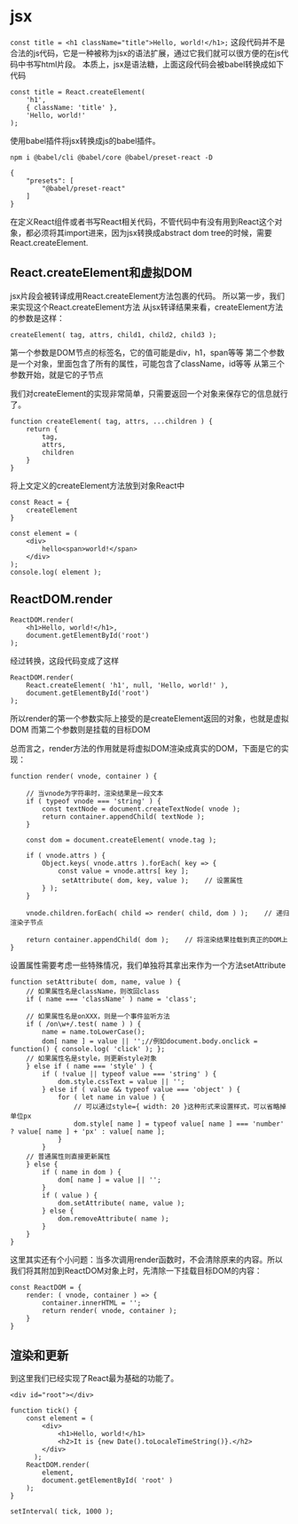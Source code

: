 # jsx
`const title = <h1 className="title">Hello, world!</h1>;`
这段代码并不是合法的js代码，它是一种被称为jsx的语法扩展，通过它我们就可以很方便的在js代码中书写html片段。
本质上，jsx是语法糖，上面这段代码会被babel转换成如下代码
```
const title = React.createElement(
    'h1',
    { className: 'title' },
    'Hello, world!'
);
```

使用babel插件将jsx转换成js的babel插件。
```
npm i @babel/cli @babel/core @babel/preset-react -D
```

```
{
    "presets": [
        "@babel/preset-react"
    ]
}
```
在定义React组件或者书写React相关代码，不管代码中有没有用到React这个对象，都必须将其import进来，因为jsx转换成abstract dom tree的时候，需要 React.createElement.

## React.createElement和虚拟DOM
jsx片段会被转译成用React.createElement方法包裹的代码。
所以第一步，我们来实现这个React.createElement方法
从jsx转译结果来看，createElement方法的参数是这样：
```
createElement( tag, attrs, child1, child2, child3 );
```
第一个参数是DOM节点的标签名，它的值可能是div，h1，span等等
第二个参数是一个对象，里面包含了所有的属性，可能包含了className，id等等
从第三个参数开始，就是它的子节点

我们对createElement的实现非常简单，只需要返回一个对象来保存它的信息就行了。
```
function createElement( tag, attrs, ...children ) {
    return {
        tag,
        attrs,
        children
    }
}
```

将上文定义的createElement方法放到对象React中
```
const React = {
    createElement
}

const element = (
    <div>
        hello<span>world!</span>
    </div>
);
console.log( element );
```

## ReactDOM.render
```
ReactDOM.render(
    <h1>Hello, world!</h1>,
    document.getElementById('root')
);
```
经过转换，这段代码变成了这样
```
ReactDOM.render(
    React.createElement( 'h1', null, 'Hello, world!' ),
    document.getElementById('root')
);
```
所以render的第一个参数实际上接受的是createElement返回的对象，也就是虚拟DOM
而第二个参数则是挂载的目标DOM

总而言之，render方法的作用就是将虚拟DOM渲染成真实的DOM，下面是它的实现：
```
function render( vnode, container ) {
    
    // 当vnode为字符串时，渲染结果是一段文本
    if ( typeof vnode === 'string' ) {
        const textNode = document.createTextNode( vnode );
        return container.appendChild( textNode );
    }

    const dom = document.createElement( vnode.tag );

    if ( vnode.attrs ) {
        Object.keys( vnode.attrs ).forEach( key => {
            const value = vnode.attrs[ key ];
             setAttribute( dom, key, value );    // 设置属性
        } );
    }

    vnode.children.forEach( child => render( child, dom ) );    // 递归渲染子节点

    return container.appendChild( dom );    // 将渲染结果挂载到真正的DOM上
}
```
设置属性需要考虑一些特殊情况，我们单独将其拿出来作为一个方法setAttribute
```
function setAttribute( dom, name, value ) {
    // 如果属性名是className，则改回class
    if ( name === 'className' ) name = 'class';

    // 如果属性名是onXXX，则是一个事件监听方法
    if ( /on\w+/.test( name ) ) {
        name = name.toLowerCase();
        dom[ name ] = value || '';//例如document.body.onclick = function() { console.log( 'click' ); };
    // 如果属性名是style，则更新style对象
    } else if ( name === 'style' ) {
        if ( !value || typeof value === 'string' ) {
            dom.style.cssText = value || '';
        } else if ( value && typeof value === 'object' ) {
            for ( let name in value ) {
                // 可以通过style={ width: 20 }这种形式来设置样式，可以省略掉单位px
                dom.style[ name ] = typeof value[ name ] === 'number' ? value[ name ] + 'px' : value[ name ];
            }
        }
    // 普通属性则直接更新属性
    } else {
        if ( name in dom ) {
            dom[ name ] = value || '';
        }
        if ( value ) {
            dom.setAttribute( name, value );
        } else {
            dom.removeAttribute( name );
        }
    }
}
```
这里其实还有个小问题：当多次调用render函数时，不会清除原来的内容。所以我们将其附加到ReactDOM对象上时，先清除一下挂载目标DOM的内容：
```
const ReactDOM = {
    render: ( vnode, container ) => {
        container.innerHTML = '';
        return render( vnode, container );
    }
}
```

## 渲染和更新
到这里我们已经实现了React最为基础的功能了。
```
<div id="root"></div>

function tick() {
    const element = (
        <div>
            <h1>Hello, world!</h1>
            <h2>It is {new Date().toLocaleTimeString()}.</h2>
        </div>
      );
    ReactDOM.render(
        element,
        document.getElementById( 'root' )
    );
}

setInterval( tick, 1000 );
```


